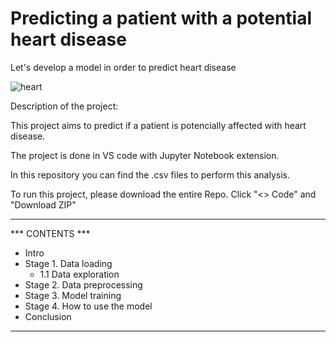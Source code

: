 # Predicting a patient with a potential heart disease
Let's develop a model in order to predict heart disease

![heart](https://github.com/Vincent-Ambrose/Predicting-a-patient-with-a-potential-heart-disease/assets/118930159/563c5ae0-8208-48d4-8be7-e1eb34a47c9c)


Description of the project:

This project aims to predict if a patient is potencially affected with heart disease.

The project is done in VS code with Jupyter Notebook extension.

In this repository you can find the .csv files to perform this analysis.
	  
To run this project, please download the entire Repo. Click "<> Code" and "Download ZIP"     

________________________________


*** CONTENTS ***

* Intro
* Stage 1. Data loading
    * 1.1 Data exploration
* Stage 2. Data preprocessing
* Stage 3. Model training
* Stage 4. How to use the model
* Conclusion


 ________________________________

